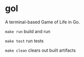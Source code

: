 # gol

A terminal-based Game of Life in Go. 



```make run``` build and run

```make test``` run tests

```make clean``` clears out built artifacts
